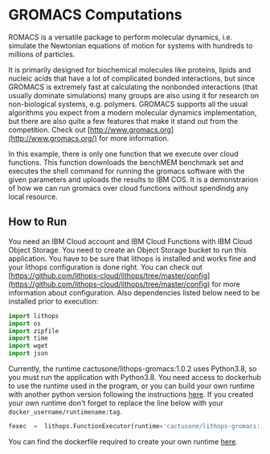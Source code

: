 # GROMACS Computations

ROMACS is a versatile package to perform molecular dynamics, i.e. simulate the Newtonian equations of motion for systems with hundreds to millions of particles.

It is primarily designed for biochemical molecules like proteins, lipids and nucleic acids that have a lot of complicated bonded interactions, but since GROMACS is extremely fast at calculating the nonbonded interactions (that usually dominate simulations) many groups are also using it for research on non-biological systems, e.g. polymers. GROMACS supports all the usual algorithms you expect from a modern molecular dynamics implementation, but there are also quite a few features that make it stand out from the competition. Check out [http://www.gromacs.org](http://www.gromacs.org/) for more information.

In this example, there is only one function that we execute over cloud functions. This function downloads the benchMEM benchmark set and executes the shell command for running the gromacs software with the given parameters and uploads the results to IBM COS. It is a demonstrarion of how we can run gromacs over cloud functions without spendindg any local resource. 

## How to Run
You need an IBM Cloud account and IBM Cloud Functions with IBM Cloud Object Storage. You need to create an Object Storage bucket to run this application. You have to be sure that lithops is installed and works fine and your lithops configuration is done right. You can check out [https://github.com/lithops-cloud/lithops/tree/master/config](https://github.com/lithops-cloud/lithops/tree/master/config) for more information about configuration. Also dependencies listed below need to be installed prior to execution:
```python
import lithops
import os
import zipfile
import time
import wget
import json
```
Currently, the runtime cactusone/lithops-gromacs:1.0.2 uses Python3.8, so you must run the application with Python3.8. You need access to dockerhub to use the runtime used in the program, or you can build your own runtime with another python version following the instructions [here](https://github.com/lithops-cloud/lithops/tree/master/runtime/ibm_cf). If you created your own runtime don't forget to replace the line below with your `docker_username/runtimename:tag`.
```python
fexec  =  lithops.FunctionExecutor(runtime='cactusone/lithops-gromacs:1.0.2', runtime_memory=2048)
```
You can find the dockerfile required to create your own runtime [here](https://github.com/lithops-cloud/applications/blob/master/gromacs/Dockerfile). 

